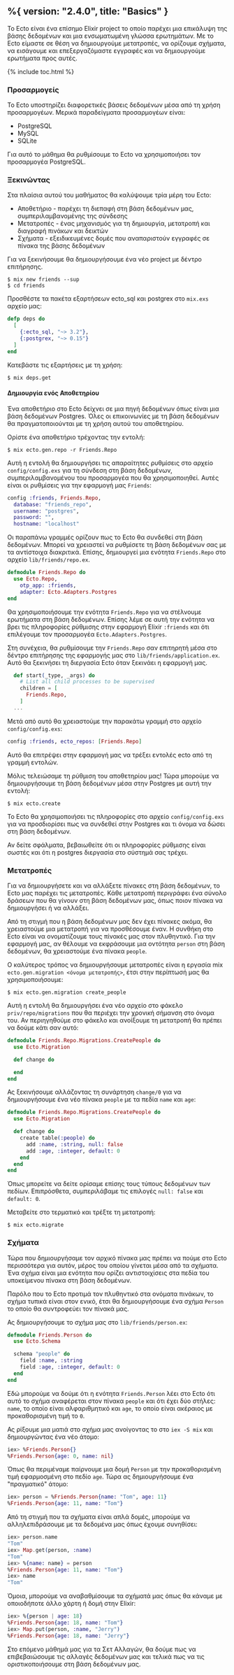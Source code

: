 %{
  version: "2.4.0",
  title: "Basics"
}
---

Το Ecto είναι ένα επίσημο Elixir project το οποίο παρέχει μια επικάλυψη της βάσης δεδομένων και μια ενσωματωμένη γλώσσα ερωτημάτων.
Με το Ecto είμαστε σε θέση να δημιουργούμε μετατροπές, να ορίζουμε σχήματα, να εισάγουμε και επεξεργαζόμαστε εγγραφές και να δημιουργούμε ερωτήματα προς αυτές.

{% include toc.html %}

### Προσαρμογείς

Το Ecto υποστηρίζει διαφορετικές βάσεις δεδομένων μέσα από τη χρήση προσαρμογέων.
Μερικά παραδείγματα προσαρμογέων είναι:

* PostgreSQL
* MySQL
* SQLite

Για αυτό το μάθημα θα ρυθμίσουμε το Ecto να χρησιμοποιήσει τον προσαρμογέα PostgreSQL.

### Ξεκινώντας

Στα πλαίσια αυτού του μαθήματος θα καλύψουμε τρία μέρη του Ecto:

* Αποθετήριο - παρέχει τη διεπαφή στη βάση δεδομένων μας, συμπεριλαμβανομένης της σύνδεσης
* Μετατροπές - ένας μηχανισμός για τη δημιουργία, μετατροπή και διαγραφή πινάκων και δεικτών
* Σχήματα - εξειδικευμένες δομές που αναπαριστούν εγγραφές σε πίνακα της βάσης δεδομένων

Για να ξεκινήσουμε θα δημιουργήσουμε ένα νέο project με δέντρο επιτήρησης.

```shell
$ mix new friends --sup
$ cd friends
```

Προσθέστε τα πακέτα εξαρτήσεων ecto_sql και postgrex στο `mix.exs` αρχείο μας:

```elixir
defp deps do
  [
    {:ecto_sql, "~> 3.2"},
    {:postgrex, "~> 0.15"}
  ]
end
```

Κατεβάστε τις εξαρτήσεις με τη χρήση:

```shell
$ mix deps.get
```

#### Δημιουργία ενός Αποθετηρίου

Ένα αποθετήριο στο Ecto δείχνει σε μια πηγή δεδομένων όπως είναι μια βάση δεδομένων Postgres.
Όλες οι επικοινωνίες με τη βάση δεδομένων θα πραγματοποιούνται με τη χρήση αυτού του αποθετηρίου.

Ορίστε ένα αποθετήριο τρέχοντας την εντολή:

```shell
$ mix ecto.gen.repo -r Friends.Repo
```

Αυτή η εντολή θα δημιουργήσει τις απαραίτητες ρυθμίσεις στο αρχείο `config/config.exs` για τη σύνδεση στη βάση δεδομένων, συμπεριλαμβανομένου του προσαρμογέα που θα χρησιμοποιηθεί.
Αυτές είναι οι ρυθμίσεις για την εφαρμογή μας `Friends`:

```elixir
config :friends, Friends.Repo,
  database: "friends_repo",
  username: "postgres",
  password: "",
  hostname: "localhost"
```

Οι παραπάνω γραμμές ορίζουν πως το Ecto θα συνδεθεί στη βάση δεδομένων.
Μπορεί να χρειαστεί να ρυθμίσετε τη βάση δεδομένων σας με τα αντίστοιχα διακριτικά.
Επίσης, δημιουργεί μια ενότητα `Friends.Repo` στο αρχείο `lib/friends/repo.ex`.

```elixir
defmodule Friends.Repo do
  use Ecto.Repo, 
    otp_app: :friends,
    adapter: Ecto.Adapters.Postgres
end
```

Θα χρησιμοποιήσουμε την ενότητα `Friends.Repo` για να στέλνουμε ερωτήματα στη βάση δεδομένων.
Επίσης λέμε σε αυτή την ενότητα να βρει τις πληροφορίες ρύθμισης στην εφαρμογή Elixir `:friends` και ότι επιλέγουμε τον προσαρμογέα `Ecto.Adapters.Postgres`.

Στη συνέχεια, θα ρυθμίσουμε την `Friends.Repo` σαν επιτηρητή μέσα στο δέντρο επιτήρησης της εφαρμογής μας στο `lib/friends/application.ex`.
Αυτό θα ξεκινήσει τη διεργασία Ecto όταν ξεκινάει η εφαρμογή μας.

```elixir
  def start(_type, _args) do
    # List all child processes to be supervised
    children = [
      Friends.Repo,
    ]
  ...
```

Μετά από αυτό θα χρειαστούμε την παρακάτω γραμμή στο αρχείο `config/config.exs`:

```elixir
config :friends, ecto_repos: [Friends.Repo]
```

Αυτό θα επιτρέψει στην εφαρμογή μας να τρέξει εντολές ecto από τη γραμμή εντολών.

Μόλις τελειώσαμε τη ρύθμιση του αποθετηρίου μας!
Τώρα μπορούμε να δημιουργήσουμε τη βάση δεδομένων μέσα στην Postgres με αυτή την εντολή:

```shell
$ mix ecto.create
```

Το Ecto θα χρησιμοποιήσει τις πληροφορίες στο αρχείο `config/config.exs` για να προσδιορίσει πως να συνδεθεί στην Postgres και τι όνομα να δώσει στη βάση δεδομένων.

Αν δείτε σφάλματα, βεβαιωθείτε ότι οι πληροφορίες ρύθμισης είναι σωστές και ότι η postgres διεργασία στο σύστημά σας τρέχει.

### Μετατροπές

Για να δημιουργήσετε και να αλλάξετε πίνακες στη βάση δεδομένων, το Ecto μας παρέχει τις μετατροπές.
Κάθε μετατροπή περιγράφει ένα σύνολο δράσεων που θα γίνουν στη βάση δεδομένων μας, όπως ποιον πίνακα να δημιουργήσει ή να αλλάξει.

Από τη στιγμή που η βάση δεδομένων μας δεν έχει πίνακες ακόμα, θα χρειαστούμε μια μετατροπή για να προσθέσουμε έναν.
Η συνθήκη στο Ecto είναι να ονοματίζουμε τους πίνακές μας στον πλυθηντικό.
Για την εφαρμογή μας, αν θέλουμε να εκφράσουμε μια οντότητα `person` στη βάση δεδομένων, θα χρειαστούμε ένα πίνακα `people`.

Ο καλύτερος τρόπος να δημιουργήσουμε μετατροπές είναι η εργασία mix `ecto.gen.migration <όνομα μετατροπής>`, έτσι στην περίπτωσή μας θα χρησιμοποιήσουμε:

```shell
$ mix ecto.gen.migration create_people
```

Αυτή η εντολή θα δημιουργήσει ένα νέο αρχείο στο φάκελο `priv/repo/migrations` που θα περιέχει την χρονική σήμανση στο όνομα του.
Αν περιηγηθούμε στο φάκελο και ανοίξουμε τη μετατροπή θα πρέπει να δούμε κάτι σαν αυτό:

```elixir
defmodule Friends.Repo.Migrations.CreatePeople do
  use Ecto.Migration

  def change do

  end
end
```

Ας ξεκινήσουμε αλλάζοντας τη συνάρτηση `change/0` για να δημιουργήσουμε ένα νέο πίνακα `people` με τα πεδία `name` και `age`:

```elixir
defmodule Friends.Repo.Migrations.CreatePeople do
  use Ecto.Migration

  def change do
    create table(:people) do
      add :name, :string, null: false
      add :age, :integer, default: 0
    end
  end
end
```

Όπως μπορείτε να δείτε ορίσαμε επίσης τους τύπους δεδομένων των πεδίων.
Επιπρόσθετα, συμπεριλάβαμε τις επιλογές `null: false` και `default: 0`.

Μεταβείτε στο τερματικό και τρέξτε τη μετατροπή:

```shell
$ mix ecto.migrate
```

### Σχήματα

Τώρα που δημιουργήσαμε τον αρχικό πίνακα μας πρέπει να πούμε στο Ecto περισσότερα για αυτόν, μέρος του οποίου γίνεται μέσα από τα σχήματα.
Ένα σχήμα είναι μια ενότητα που ορίζει αντιστοιχίσεις στα πεδία του υποκείμενου πίνακα στη βάση δεδομένων.

Παρόλο που το Ecto προτιμά τον πλυθηντικό στα ονόματα πινάκων, το σχήμα τυπικά είναι στον ενικό, έτσι θα δημιουργήσουμε ένα σχήμα `Person` το οποίο θα συντροφεύει τον πίνακά μας.

Ας δημιουργήσουμε το σχήμα μας στο `lib/friends/person.ex`:

```elixir
defmodule Friends.Person do
  use Ecto.Schema

  schema "people" do
    field :name, :string
    field :age, :integer, default: 0
  end
end
```

Εδώ μπορούμε να δούμε ότι η ενότητα `Friends.Person` λέει στο Ecto ότι αυτό το σχήμα αναφέρεται στον πίνακα `people` και ότι έχει δύο στήλες: `name`, το οποίο είναι αλφαριθμητικό και `age`, το οποίο είναι ακέραιος με προκαθορισμένη τιμή το `0`.

Ας ρίξουμε μια ματιά στο σχήμα μας ανοίγοντας το στο `iex -S mix` και δημιουργώντας ένα νέο άτομο:

```elixir
iex> %Friends.Person{}
%Friends.Person{age: 0, name: nil}
```

Όπως θα περιμέναμε παίρνουμε μια δομή `Person` με την προκαθορισμένη τιμή εφαρμοσμένη στο πεδίο `age`.
Τώρα ας δημιουργήσουμε ένα "πραγματικό" άτομο:

```elixir
iex> person = %Friends.Person{name: "Tom", age: 11}
%Friends.Person{age: 11, name: "Tom"}
```

Από τη στιγμή που τα σχήματα είναι απλά δομές, μπορούμε να αλληλεπιδράσουμε με τα δεδομένα μας όπως έχουμε συνηθίσει:

```elixir
iex> person.name
"Tom"
iex> Map.get(person, :name)
"Tom"
iex> %{name: name} = person
%Friends.Person{age: 11, name: "Tom"}
iex> name
"Tom"
```

Όμοια, μπορούμε να αναβαθμίσουμε τα σχήματά μας όπως θα κάναμε με οποιοδήποτε άλλο χάρτη ή δομή στην Elixir:

```elixir
iex> %{person | age: 18}
%Friends.Person{age: 18, name: "Tom"}
iex> Map.put(person, :name, "Jerry")
%Friends.Person{age: 18, name: "Jerry"}
```

Στο επόμενο μάθημά μας για τα Σετ Αλλαγών, θα δούμε πως να επιβεβαιώσουμε τις αλλαγές δεδομένων μας και τελικά πως να τις οριστικοποιήσουμε στη βάση δεδομένων μας.
